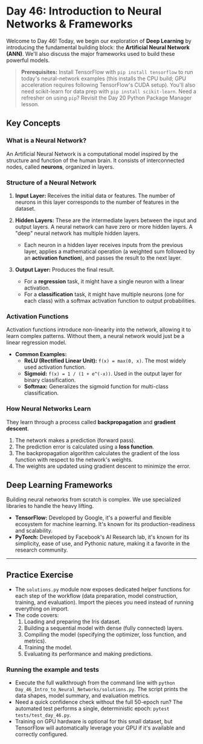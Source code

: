 # Day 46: Introduction to Neural Networks & Frameworks

Welcome to Day 46! Today, we begin our exploration of **Deep Learning** by introducing the fundamental building block: the **Artificial Neural Network (ANN)**. We'll also discuss the major frameworks used to build these powerful models.

> **Prerequisites:** Install TensorFlow with `pip install tensorflow` to run today's neural-network examples (this installs the CPU build; GPU acceleration requires following TensorFlow's CUDA setup). You'll also need scikit-learn for data prep with `pip install scikit-learn`. Need a refresher on using `pip`? Revisit the Day 20 Python Package Manager lesson.

## Key Concepts

### What is a Neural Network?
An Artificial Neural Network is a computational model inspired by the structure and function of the human brain. It consists of interconnected nodes, called **neurons**, organized in layers.

### Structure of a Neural Network

1.  **Input Layer:** Receives the initial data or features. The number of neurons in this layer corresponds to the number of features in the dataset.

2.  **Hidden Layers:** These are the intermediate layers between the input and output layers. A neural network can have zero or more hidden layers. A "deep" neural network has multiple hidden layers.
    -   Each neuron in a hidden layer receives inputs from the previous layer, applies a mathematical operation (a weighted sum followed by an **activation function**), and passes the result to the next layer.

3.  **Output Layer:** Produces the final result.
    -   For a **regression** task, it might have a single neuron with a linear activation.
    -   For a **classification** task, it might have multiple neurons (one for each class) with a softmax activation function to output probabilities.

### Activation Functions
Activation functions introduce non-linearity into the network, allowing it to learn complex patterns. Without them, a neural network would just be a linear regression model.
-   **Common Examples:**
    -   **ReLU (Rectified Linear Unit):** `f(x) = max(0, x)`. The most widely used activation function.
    -   **Sigmoid:** `f(x) = 1 / (1 + e^(-x))`. Used in the output layer for binary classification.
    -   **Softmax:** Generalizes the sigmoid function for multi-class classification.

### How Neural Networks Learn
They learn through a process called **backpropagation** and **gradient descent**.
1.  The network makes a prediction (forward pass).
2.  The prediction error is calculated using a **loss function**.
3.  The backpropagation algorithm calculates the gradient of the loss function with respect to the network's weights.
4.  The weights are updated using gradient descent to minimize the error.

## Deep Learning Frameworks

Building neural networks from scratch is complex. We use specialized libraries to handle the heavy lifting.
-   **TensorFlow:** Developed by Google, it's a powerful and flexible ecosystem for machine learning. It's known for its production-readiness and scalability.
-   **PyTorch:** Developed by Facebook's AI Research lab, it's known for its simplicity, ease of use, and Pythonic nature, making it a favorite in the research community.

---

## Practice Exercise

-   The `solutions.py` module now exposes dedicated helper functions for each step of the workflow (data preparation, model construction, training, and evaluation). Import the pieces you need instead of running everything on import.
-   The code covers:
    1.  Loading and preparing the Iris dataset.
    2.  Building a sequential model with dense (fully connected) layers.
    3.  Compiling the model (specifying the optimizer, loss function, and metrics).
    4.  Training the model.
    5.  Evaluating its performance and making predictions.

### Running the example and tests

-   Execute the full walkthrough from the command line with `python Day_46_Intro_to_Neural_Networks/solutions.py`. The script prints the data shapes, model summary, and evaluation metrics.
-   Need a quick confidence check without the full 50-epoch run? The automated test performs a single, deterministic epoch: `pytest tests/test_day_46.py`.
-   Training on GPU hardware is optional for this small dataset, but TensorFlow will automatically leverage your GPU if it's available and correctly configured.